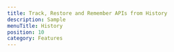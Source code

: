 ```yaml
---
title: Track, Restore and Remember APIs from History
description: Sample
menuTitle: History
position: 10
category: Features
---
```

